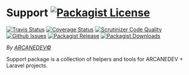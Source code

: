 Support [![Packagist License][badge_license]](https://github.com/ARCANEDEV/Support/blob/master/LICENSE.md)
==============
[![Travis Status][badge_build]](https://travis-ci.org/ARCANEDEV/Support)
[![Coverage Status][badge_coverage]](https://scrutinizer-ci.com/g/ARCANEDEV/Support/?branch=master)
[![Scrutinizer Code Quality][badge_quality]](https://scrutinizer-ci.com/g/ARCANEDEV/Support/?branch=master)
[![Github Issues][badge_issues]](https://github.com/ARCANEDEV/Support/issues)
[![Packagist Release][badge_release]](https://packagist.org/packages/arcanedev/support)
[![Packagist Downloads][badge_downloads]](https://packagist.org/packages/arcanedev/support)

[badge_license]:   http://img.shields.io/packagist/l/arcanedev/support.svg?style=flat-square
[badge_build]:     http://img.shields.io/travis/ARCANEDEV/Support.svg?style=flat-square
[badge_coverage]:  https://img.shields.io/scrutinizer/coverage/g/ARCANEDEV/Support.svg?style=flat-square
[badge_quality]:   https://img.shields.io/scrutinizer/g/ARCANEDEV/Support.svg?style=flat-square
[badge_issues]:    http://img.shields.io/github/issues/ARCANEDEV/Support.svg?style=flat-square
[badge_release]:   https://img.shields.io/packagist/v/arcanedev/support.svg?style=flat-square
[badge_downloads]: https://img.shields.io/packagist/dt/arcanedev/support.svg?style=flat-square

*By [ARCANEDEV&copy;](http://www.arcanedev.net/)*

Support package is a collection of helpers and tools for ARCANEDEV + Laravel projects.

